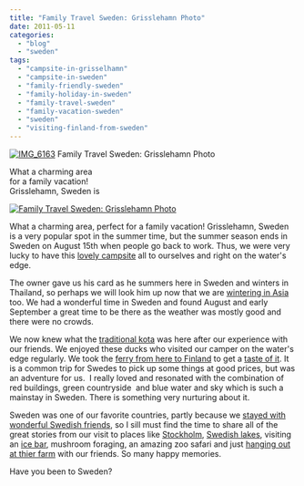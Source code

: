 ```yaml
---
title: "Family Travel Sweden: Grisslehamn Photo"
date: 2011-05-11
categories: 
  - "blog"
  - "sweden"
tags: 
  - "campsite-in-grisselhamn"
  - "campsite-in-sweden"
  - "family-friendly-sweden"
  - "family-holiday-in-sweden"
  - "family-travel-sweden"
  - "family-vacation-sweden"
  - "sweden"
  - "visiting-finland-from-sweden"
---
```


[![IMG_6163](https://pub-ac94b3f306b24c0dba4238943c97f2e1.r2.dev/6a00e5502a9507883301538e203f54970b.jpg "IMG_6163")](https://pub-ac94b3f306b24c0dba4238943c97f2e1.r2.dev/6a00e5502a9507883301538e203f54970b.jpg) Family Travel Sweden: Grisslehamn Photo

What a charming area  
for a family vacation!  
Grisslehamn, Sweden is  
  

<!--more-->

[![Family Travel Sweden: Grisslehamn Photo](https://pub-ac94b3f306b24c0dba4238943c97f2e1.r2.dev/6a00e5502a95078833015431f36ec9970c.jpg "Family Travel Sweden: Grisslehamn Photo")](https://pub-ac94b3f306b24c0dba4238943c97f2e1.r2.dev/6a00e5502a95078833015431f36ec9970c.jpg)  
  

What a charming area, perfect for a family vacation! Grisslehamn, Sweden is a very popular spot in the summer time, but the summer season ends in Sweden on August 15th when people go back to work. Thus, we were very lucky to have this [lovely campsite](http://www.grisslehamnsmarina.se/ "grisslehamn sweden campsite") all to ourselves and right on the water's edge.  
  
The owner gave us his card as he summers here in Sweden and winters in Thailand, so perhaps we will look him up now that we are [wintering in Asia](http://soultravelers3new.local/2011/01/tropical-winter-home-in-penang-malaysia-location-indenpendent-digital-nomad-long-term-travel-tips-.html "wintering in asia") too. We had a wonderful time in Sweden and found August and early September a great time to be there as the weather was mostly good and there were no crowds.  
  
We now knew what the [traditional kota](http://soultravelers3new.local/2009/05/family-travel-photo-sweden-reindeer-meat-in-kota-traditional-sami-lapland.html "traditional kota") was here after our experience with our friends. We enjoyed these ducks who visited our camper on the water's edge regularly. We took the [ferry from here to Finland](http://soultravelers3new.local/2009/10/family-travel-photo-finland-books-library-travel-with-kids-homeschool.html "taking a ferry from Sweden to Finland") to get a [taste of it](http://soultravelers3new.local/2009/07/family-travel-photo-finland-aland-islands-pancakes.html "taste of Finland pancake"). It is a common trip for Swedes to pick up some things at good prices, but was an adventure for us.  I really loved and resonated with the combination of red buildings, green countryside  and blue water and sky which is such a mainstay in Sweden. There is something very nurturing about it.  
  
Sweden was one of our favorite countries, partly because we [stayed with wonderful Swedish friends](http://soultravelers3new.local/2010/03/funniest-kids-soultravelers3-family-travel-best-funny-youtube-global-kids-hilarious-sweden-trumpet-v.html "staying with swedish friends"), so I sill must find the time to share all of the great stories from our visit to places like [Stockholm](http://soultravelers3new.local/2009/08/family-travel-photo-sweden-stockholm-harbor-boats.html "family travel stockholm"), [Swedish lakes](http://soultravelers3new.local/2010/09/family-travel-sweden-family-friendly-tips-from-kotas-to-pippy-longstocking-camping-stockholm-ice-bar.html "swedish lakes for family camping"), visiting an [ice bar](http://soultravelers3new.local/2009/02/family-travel-photo-absolut-ice-bar-in-stockholm-sweden.html "icebar stockholm"), mushroom foraging, an amazing zoo safari and just [hanging out at thier farm](http://soultravelers3new.local/2009/09/family-travel-photo-sweden-pets-cats-children-travel-photography.html "pets, kids and travel") with our friends. So many happy memories.  
  
Have you been to Sweden?
